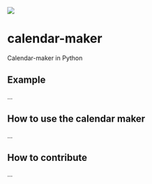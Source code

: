 ![](http://i.imgur.com/dPvMpHz.jpg)

# calendar-maker
Calendar-maker in Python

## Example
...

## How to use the calendar maker
...

## How to contribute
...
